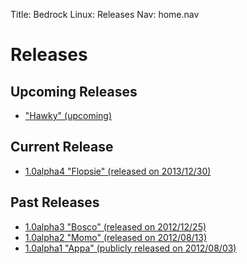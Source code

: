 Title: Bedrock Linux: Releases
Nav:   home.nav

Releases
========

Upcoming Releases
-----------------

- ["Hawky" (upcoming)](1.0beta1/)

Current Release
---------------

- [1.0alpha4 "Flopsie" (released on 2013/12/30)](1.0alpha4/)

Past Releases
-------------

- [1.0alpha3 "Bosco" (released on 2012/12/25)](1.0alpha3/)
- [1.0alpha2 "Momo" (released on 2012/08/13)](1.0alpha2/)
- [1.0alpha1 "Appa" (publicly released on 2012/08/03)](1.0alpha1/)
